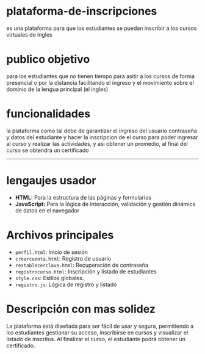# plataforma-de-inscripciones
es una plataforma para que los estudiantes se puedan inscribir a los cursos virtuales de ingles

# publico objetivo 
para los estudiantes que no tienen tiempo para asitir a los cursos de forma presencial o por la distancia facilitando el ingreso y el movimiento sobre el dominio de la lengua principal (el ingles)

# funcionalidades 
la plataforma como tal debe de garantizar el ingreso del usuario contraseña y datos del estudiante y hacer la 
inscripcion de el curso para poder ingresar al curso y realizar las actividades, y asi obtener un promedio, al final del curso se obtendra un certificado

---

# lengaujes usador

- **HTML:** Para la estructura de las páginas y formularios
- **JavaScript:** Para la lógica de interacción, validación y gestión dinámica de datos en el navegador

# Archivos principales

- `perfil.html`: Inicio de sesión
- `crearcuenta.html`: Registro de usuario
- `restablecerclave.html`: Recuperación de contraseña
- `registrocurso.html`: Inscripción y listado de estudiantes
- `style.css`: Estilos globales.
- `registro.js`: Lógica de registro y listado

# Descripción con mas solidez

La plataforma está diseñada para ser fácil de usar y segura, permitiendo a los estudiantes gestionar su acceso, inscribirse en cursos y visualizar el listado de inscritos. Al finalizar el curso, el estudiante podrá obtener un certificado.
